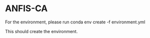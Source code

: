 # ANFIS-CA

For the environment, please run 
conda env create -f environment.yml

This should create the environment.

